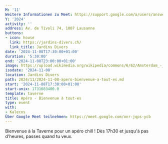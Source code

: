 ```yaml
---
M: '11'
Weitere Informationen zu Meet: https://support.google.com/a/users/answer/9282720
Y: '2024'
activity: ''
address: Av. de Tivoli 74, 1007 Lausanne
buttons:
- icon: house
  link: https://jardins-divers.ch/
  link_title: Jardins Divers
date: '2024-11-08T17:30:00+01:00'
duration: '5:30:00'
end: '2024-11-08T23:00:00+01:00'
image: https://upload.wikimedia.org/wikipedia/commons/6/62/Amsterdam_-_Beer_House_-_0303.jpg
isodate: '2024-11-08'
location: Jardins Divers
path: 2024/11/2024-11-08-apero-bienvenue-a-tout-es.md
start: '2024-11-08T17:30:00+01:00'
start-unix: 1731083400.0
template: taverne
title: Apéro - Bienvenue à tout-es
type: event
with:
- Kalecos
Über Google Meet teilnehmen: https://meet.google.com/onr-jqps-ycb
---
```

Bienvenue à la Taverne pour un apéro chill ! Dès 17h30 et jusqu&#39;à pas d&#39;heures, passes quand tu veux.